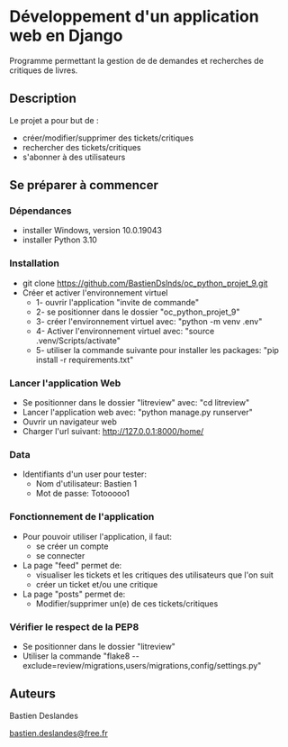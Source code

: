 # Développement d'un application web en Django
Programme permettant la gestion de de demandes et recherches de critiques de livres.

## Description

Le projet a pour but de :
* créer/modifier/supprimer des tickets/critiques
* rechercher des tickets/critiques
* s'abonner à des utilisateurs


## Se préparer à commencer

### Dépendances

* installer Windows, version 10.0.19043
* installer Python 3.10

### Installation

* git clone https://github.com/BastienDslnds/oc_python_projet_9.git
* Créer et activer l'environnement virtuel 
  * 1- ouvrir l'application "invite de commande"
  * 2- se positionner dans le dossier "oc_python_projet_9"
  * 3- créer l'environnement virtuel avec: "python -m venv .env"
  * 4- Activer l'environnement virtuel avec: "source .venv/Scripts/activate"
  * 5- utiliser la commande suivante pour installer les packages: "pip install -r requirements.txt"

### Lancer l'application Web

* Se positionner dans le dossier "litreview" avec: "cd litreview"
* Lancer l'application web avec: "python manage.py runserver"
* Ouvrir un navigateur web
* Charger l'url suivant: http://127.0.0.1:8000/home/

### Data

* Identifiants d'un user pour tester:
    * Nom d'utilisateur: Bastien 1
    * Mot de passe: Totooooo1

### Fonctionnement de l'application

* Pour pouvoir utiliser l'application, il faut:
    * se créer un compte
    * se connecter
* La page "feed" permet de:
    * visualiser les tickets et les critiques des utilisateurs que l'on suit
    * créer un ticket et/ou une critique
* La page "posts" permet de:
    * Modifier/supprimer un(e) de ces tickets/critiques

### Vérifier le respect de la PEP8

* Se positionner dans le dossier "litreview"
* Utiliser la commande "flake8 --exclude=review/migrations,users/migrations,config/settings.py"

## Auteurs

Bastien Deslandes

bastien.deslandes@free.fr